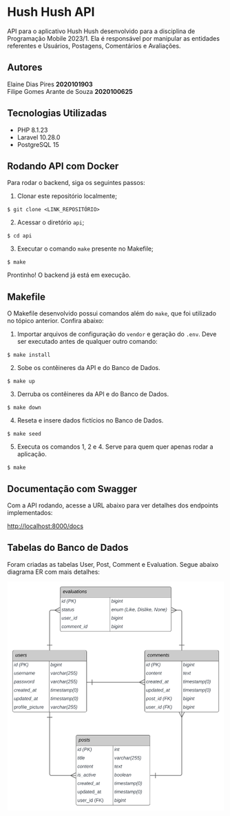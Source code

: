 # Hush Hush API

API para o aplicativo Hush Hush desenvolvido para a disciplina de Programação Mobile 2023/1.
Ela é responsável por manipular as entidades referentes e Usuários, Postagens, Comentários e Avaliações.

## Autores
Elaine Dias Pires **2020101903**\
Filipe Gomes Arante de Souza **2020100625**

## Tecnologias Utilizadas
- PHP 8.1.23
- Laravel 10.28.0
- PostgreSQL 15

## Rodando API com Docker
Para rodar o backend, siga os seguintes passos:

1. Clonar este repositório localmente;
```
$ git clone <LINK_REPOSITÓRIO>
```
2. Acessar o diretório ``api``;

```
$ cd api
```
3. Executar o comando ``make`` presente no Makefile;

```
$ make
```

Prontinho! O backend já está em execução.

## Makefile

O Makefile desenvolvido possui comandos além do ``make``, que foi utilizado no tópico anterior. Confira abaixo:

1. Importar arquivos de configuração do ``vendor`` e geração do ``.env``. Deve ser executado antes de qualquer outro comando:
```
$ make install
```

2. Sobe os contêineres da API e do Banco de Dados.
```
$ make up
```

3. Derruba os contêineres da API e do Banco de Dados.
```
$ make down
```

4. Reseta e insere dados fictícios no Banco de Dados.
```
$ make seed
```

5. Executa os comandos 1, 2 e 4. Serve para quem quer apenas rodar a aplicação.
```
$ make
```

## Documentação com Swagger

Com a API rodando,  acesse a URL abaixo para ver detalhes dos endpoints implementados:

<a href="http://localhost:8000/docs">http://localhost:8000/docs </a>

## Tabelas do Banco de Dados
Foram criadas as tabelas User, Post, Comment e Evaluation. Segue abaixo diagrama ER com mais detalhes:

<img src="/readme-assets/hush-hush-db.svg" alt="Hush Hush ER Diagram"/>

